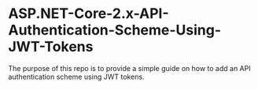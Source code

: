 # ASP.NET-Core-2.x-API-Authentication-Scheme-Using-JWT-Tokens
The purpose of this repo is to provide a simple guide on how to add an API authentication scheme using JWT tokens.
